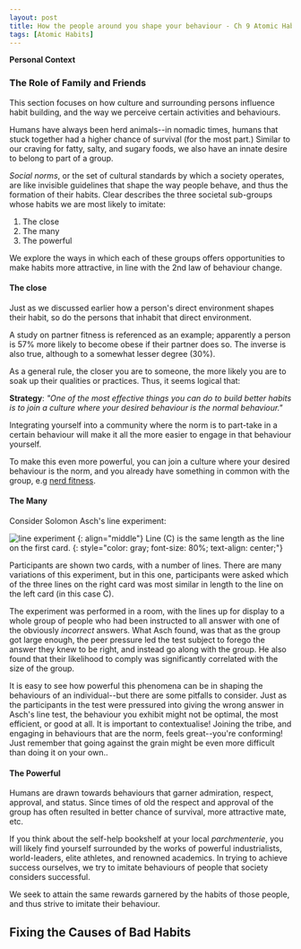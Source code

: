 ```yaml
---
layout: post
title: How the people around you shape your behaviour - Ch 9 Atomic Habits
tags: [Atomic Habits]
---
```


**Personal Context**


### The Role of Family and Friends

This section focuses on how culture and surrounding persons influence habit building, and the way we perceive certain activities and behaviours.

Humans have always been herd animals--in nomadic times, humans that stuck together had a higher chance of survival (for the most part.) Similar to our craving for fatty, salty, and sugary foods, we also have an innate desire to belong to part of a group.

 *Social norms*, or the set of cultural standards by which a society operates, are like invisible guidelines that shape the way people behave, and thus the formation of their habits. Clear describes the three societal sub-groups whose habits we are most likely to imitate:

 1. The close
 2. The many
 3. The powerful

 We explore the ways in which each of these groups offers opportunities to make habits more attractive, in line with the 2nd law of behaviour change.

#### The close

Just as we discussed earlier how a person's direct environment shapes their habit, so do the persons that inhabit that direct environment.

A study on partner fitness is referenced as an example; apparently a person is 57% more likely to become obese if their partner does so. The inverse is also true, although to a somewhat lesser degree (30%).

As a general rule, the closer you are to someone, the more likely you are to soak up their qualities or practices. Thus, it seems logical that:

**Strategy**: *"One of the most effective things you can do to build better habits is to join a culture where your desired behaviour is the normal behaviour."*

Integrating yourself into a community where the norm is to part-take in a certain behaviour will make it all the more easier to engage in that behaviour yourself.

To make this even more powerful, you can join a culture where your desired behaviour is the norm, and you already have something in common with the group, e.g [nerd fitness](https://www.nerdfitness.com/).

#### The Many

Consider Solomon Asch's line experiment:

![line experiment](https://i.imgur.com/EJBkyTj.png)
{: align="middle"}
Line (C) is the same length as the line on the first card.
{: style="color: gray; font-size: 80%; text-align: center;"}

Participants are shown two cards, with a number of lines. There are many variations of this experiment, but in this one, participants were asked which of the three lines on the right card was most similar in length to the line on the left card (in this case C).

The experiment was performed in a room, with the lines up for display to a whole group of people who had been instructed to all answer with one of the obviously *incorrect* answers. What Asch found, was that as the group got large enough, the peer pressure led the test subject to forego the answer they knew to be right, and instead go along with the group. He also found that their likelihood to comply was significantly correlated with the size of the group.

It is easy to see how powerful this phenomena can be in shaping the behaviours of an individual--but there are some pitfalls to consider. Just as the participants in the test were pressured into giving the wrong answer in Asch's line test, the behaviour you exhibit might not be optimal, the most efficient, or good at all. It is important to contextualise! Joining the tribe, and engaging in behaviours that are the norm, feels great--you're conforming! Just remember that going against the grain might be even more difficult than doing it on your own..


#### The Powerful


Humans are drawn towards behaviours that garner admiration, respect, approval, and status. Since times of old the respect and approval of the group has often resulted in better chance of survival, more attractive mate, etc.

If you think about the self-help bookshelf at your local *parchmenterie*, you will likely find yourself surrounded by the works of powerful industrialists, world-leaders, elite athletes, and renowned academics. In trying to achieve success ourselves, we try to imitate behaviours of people that society considers successful.

We seek to attain the same rewards garnered by the habits of those people, and thus strive to imitate their behaviour.



## Fixing the Causes of Bad Habits

